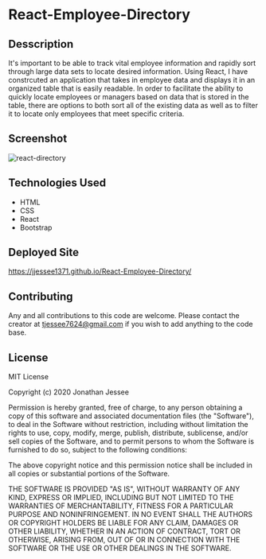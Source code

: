 # React-Employee-Directory
## Desscription
It's important to be able to track vital employee information and rapidly sort through large data sets to locate
desired information. Using React, I have constrcuted an application that takes in employee data and displays it in an organized table that is easily readable. In order to facilitate the ability to quickly locate employees 
or managers based on data that is stored in the table, there are options to both sort all of the existing data as well as to filter it to locate only employees that meet specific criteria. 

## Screenshot
![react-directory](https://user-images.githubusercontent.com/66571617/104136253-3534ab80-5352-11eb-83f7-4b58761fdb1c.PNG)

## Technologies Used
* HTML
* CSS
* React
* Bootstrap

## Deployed Site
https://jjessee1371.github.io/React-Employee-Directory/
## Contributing
Any and all contributions to this code are welcome. Please contact the creator at tjessee7624@gmail.com if you wish to add anything to the code base. 

## License
MIT License

Copyright (c) 2020 Jonathan Jessee

Permission is hereby granted, free of charge, to any person obtaining a copy
of this software and associated documentation files (the "Software"), to deal
in the Software without restriction, including without limitation the rights
to use, copy, modify, merge, publish, distribute, sublicense, and/or sell
copies of the Software, and to permit persons to whom the Software is
furnished to do so, subject to the following conditions:

The above copyright notice and this permission notice shall be included in all
copies or substantial portions of the Software.

THE SOFTWARE IS PROVIDED "AS IS", WITHOUT WARRANTY OF ANY KIND, EXPRESS OR
IMPLIED, INCLUDING BUT NOT LIMITED TO THE WARRANTIES OF MERCHANTABILITY,
FITNESS FOR A PARTICULAR PURPOSE AND NONINFRINGEMENT. IN NO EVENT SHALL THE
AUTHORS OR COPYRIGHT HOLDERS BE LIABLE FOR ANY CLAIM, DAMAGES OR OTHER
LIABILITY, WHETHER IN AN ACTION OF CONTRACT, TORT OR OTHERWISE, ARISING FROM,
OUT OF OR IN CONNECTION WITH THE SOFTWARE OR THE USE OR OTHER DEALINGS IN THE
SOFTWARE.